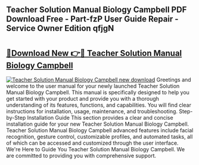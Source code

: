 ## Teacher Solution Manual Biology Campbell PDF Download Free - Part-fzP User Guide Repair - Service Owner Edition qfjgN

# <h2><a href="http://bc63110.oget.top/?id=Teacher+Solution+Manual+Biology+Campbell">🔗Download New 👉🔴 Teacher Solution Manual Biology Campbell</a></h2>

[![Teacher Solution Manual Biology Campbell new download](https://i.imgur.com/5g1atiW.png)](http://bc63110.oget.top/?id=Teacher+Solution+Manual+Biology+Campbell)
Greetings and welcome to the user manual for your newly launched Teacher Solution Manual Biology Campbell. This manual is specifically designed to help you get started with your product and provide you with a thorough understanding of its features, functions, and capabilities. You will find clear instructions for installation, usage, maintenance, and troubleshooting. Step-by-Step Installation Guide This section provides a clear and concise installation guide for your new Teacher Solution Manual Biology Campbell. Teacher Solution Manual Biology Campbell advanced features include facial recognition, gesture control, customizable profiles, and automated tasks, all of which can be accessed and customized through the user interface. We're Here to Guide You Teacher Solution Manual Biology Campbell. We are committed to providing you with comprehensive support.
